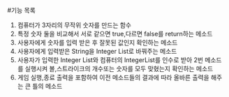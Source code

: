 #기능 목록
1. 컴퓨터가 3자리의 무작위 숫자를 만드는 함수
2. 특정 숫자 둘을 비교해서 서로 같으면 true,다르면 false를 return하는 메소드
3. 사용자에게 숫자를 입력 받은 후 잘못된 값인지 확인하는 메소드 
4. 사용자에게 입력받은 String을 Integer List로 바꿔주는 메소드
5. 사용자가 입력한 Integer List와 컴퓨터의 IntegerList를 인수로 받아 2번 메소드를 실행시켜 볼,스트라이크의 개수또는 숫자를 모두 맞혔는지 확인하는 메소드
6. 게임 실행,종료 출력을 포함하여 이전 메소드들의 결과에 따라 올바른 출력을 해주는 큰 틀의 메소드